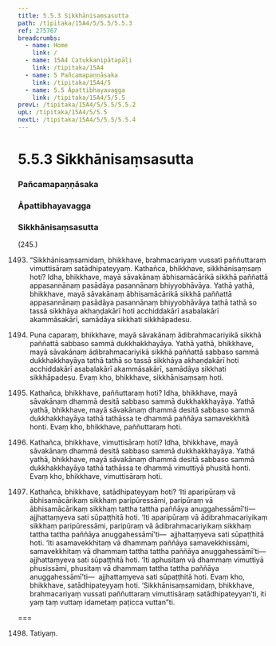 ```yaml
---
title: 5.5.3 Sikkhānisaṃsasutta
path: /tipitaka/15A4/5/5.5/5.5.3
ref: 275767
breadcrumbs:
  - name: Home
    link: /
  - name: 15A4 Catukkanipātapāḷi
    link: /tipitaka/15A4
  - name: 5 Pañcamapaṇṇāsaka
    link: /tipitaka/15A4/5
  - name: 5.5 Āpattibhayavagga
    link: /tipitaka/15A4/5/5.5
prevL: /tipitaka/15A4/5/5.5/5.5.2
upL: /tipitaka/15A4/5/5.5
nextL: /tipitaka/15A4/5/5.5/5.5.4
---
```


# 5.5.3 Sikkhānisaṃsasutta

### Pañcamapaṇṇāsaka

### Āpattibhayavagga

### Sikkhānisaṃsasutta

(245.)

1493. “Sikkhānisaṃsamidaṃ, bhikkhave, brahmacariyaṃ vussati paññuttaraṃ vimuttisāraṃ satādhipateyyaṃ. Kathañca, bhikkhave, sikkhānisaṃsaṃ hoti? Idha, bhikkhave, mayā sāvakānaṃ ābhisamācārikā sikkhā paññattā appasannānaṃ pasādāya pasannānaṃ bhiyyobhāvāya. Yathā yathā, bhikkhave, mayā sāvakānaṃ ābhisamācārikā sikkhā paññattā appasannānaṃ pasādāya pasannānaṃ bhiyyobhāvāya tathā tathā so tassā sikkhāya akhaṇḍakārī hoti acchiddakārī asabalakārī akammāsakārī, samādāya sikkhati sikkhāpadesu.

1494. Puna caparaṃ, bhikkhave, mayā sāvakānaṃ ādibrahmacariyikā sikkhā paññattā sabbaso sammā dukkhakkhayāya. Yathā yathā, bhikkhave, mayā sāvakānaṃ ādibrahmacariyikā sikkhā paññattā sabbaso sammā dukkhakkhayāya tathā tathā so tassā sikkhāya akhaṇḍakārī hoti acchiddakārī asabalakārī akammāsakārī, samādāya sikkhati sikkhāpadesu. Evaṃ kho, bhikkhave, sikkhānisaṃsaṃ hoti.

1495. Kathañca, bhikkhave, paññuttaraṃ hoti? Idha, bhikkhave, mayā sāvakānaṃ dhammā desitā sabbaso sammā dukkhakkhayāya. Yathā yathā, bhikkhave, mayā sāvakānaṃ dhammā desitā sabbaso sammā dukkhakkhayāya tathā tathāssa te dhammā paññāya samavekkhitā honti. Evaṃ kho, bhikkhave, paññuttaraṃ hoti.

1496. Kathañca, bhikkhave, vimuttisāraṃ hoti? Idha, bhikkhave, mayā sāvakānaṃ dhammā desitā sabbaso sammā dukkhakkhayāya. Yathā yathā, bhikkhave, mayā sāvakānaṃ dhammā desitā sabbaso sammā dukkhakkhayāya tathā tathāssa te dhammā vimuttiyā phusitā honti. Evaṃ kho, bhikkhave, vimuttisāraṃ hoti.

1497. Kathañca, bhikkhave, satādhipateyyaṃ hoti? ‘Iti aparipūraṃ vā ābhisamācārikaṃ sikkhaṃ paripūressāmi, paripūraṃ vā ābhisamācārikaṃ sikkhaṃ tattha tattha paññāya anuggahessāmī’ti—  ajjhattaṃyeva sati sūpaṭṭhitā hoti. ‘Iti aparipūraṃ vā ādibrahmacariyikaṃ sikkhaṃ paripūressāmi, paripūraṃ vā ādibrahmacariyikaṃ sikkhaṃ tattha tattha paññāya anuggahessāmī’ti—  ajjhattaṃyeva sati sūpaṭṭhitā hoti. ‘Iti asamavekkhitaṃ vā dhammaṃ paññāya samavekkhissāmi, samavekkhitaṃ vā dhammaṃ tattha tattha paññāya anuggahessāmī’ti—  ajjhattaṃyeva sati sūpaṭṭhitā hoti. ‘Iti aphusitaṃ vā dhammaṃ vimuttiyā phusissāmi, phusitaṃ vā dhammaṃ tattha tattha paññāya anuggahessāmī’ti—  ajjhattaṃyeva sati sūpaṭṭhitā hoti. Evaṃ kho, bhikkhave, satādhipateyyaṃ hoti. ‘Sikkhānisaṃsamidaṃ, bhikkhave, brahmacariyaṃ vussati paññuttaraṃ vimuttisāraṃ satādhipateyyan’ti, iti yaṃ taṃ vuttaṃ idametaṃ paṭicca vuttan”ti.

===

1498. Tatiyaṃ.





